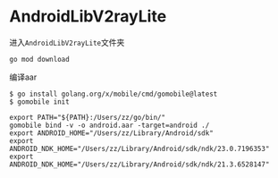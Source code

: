 # AndroidLibV2rayLite

进入`AndroidLibV2rayLite`文件夹

```
go mod download
```



编译aar

```
$ go install golang.org/x/mobile/cmd/gomobile@latest
$ gomobile init

export PATH="${PATH}:/Users/zz/go/bin/"
gomobile bind -v -o android.aar -target=android ./
export ANDROID_HOME="/Users/zz/Library/Android/sdk"
export ANDROID_NDK_HOME="/Users/zz/Library/Android/sdk/ndk/23.0.7196353"
export ANDROID_NDK_HOME="/Users/zz/Library/Android/sdk/ndk/21.3.6528147"
```

